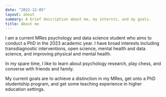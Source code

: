 ```yaml
---
date: "2022-12-05"
layout: about
summary: A brief description about me, my intersts, and my goals.
title: About me
---
```


I am a current MRes psychology and data science student who aims to conduct a PhD in the 2023 academic year. I have broad interests including transdiagnostic interventions, open science, mental health and data science, and improving physical and mental health.

In my spare time, I like to learn about psychology research, play chess, and converse with friends and family.

My current goals are to achieve a distinction in my MRes, get onto a PhD studentship program, and get some teaching experience in higher education settings.

